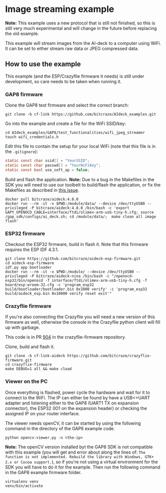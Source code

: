 # Image streaming example

**Note:** This example uses a new protocol that is still not finished, so this is
still very much experimental and will change in the future before replacing the old example.

This example will stream images from the AI-deck to a computer using WiFi. It can be set to
either stream raw data or JPEG compressed data.

## How to use the example

This example (and the ESP/Crazyflie firmware it needs) is still under development, so care needs to
be taken when running it.

### GAP8 firmware

Clone the GAP8 test firmware and select the correct branch:

```text
git clone -b cf-link https://github.com/bitcraze/AIdeck_examples.git
```

Go into the example and create a file for the WiFi SSID/key:
```text
cd AIdeck_examples/GAP8/test_functionalities/wifi_jpeg_streamer
touch wifi_credentials.h
```

Edit this file to contain the setup for your local WiFi (note that this file is in the ```.gitignore```):
```c
static const char ssid[] = "YourSSID";
static const char passwd[] = "YourWiFiKey";
static const bool use_soft_ap = false;
```

Build and flash the application. **Note:** Due to a bug in the Makefiles in the SDK you will need to use
our toolbelt to build/flash the application, or fix the Makefiles as described in [this issue](https://github.com/GreenWaves-Technologies/gap_sdk/issues/266).

```text
docker pull bitcraze/aideck:4.8.0
docker run --rm -it -v $PWD:/module/data/ --device /dev/ttyUSB0 --privileged -P bitcraze/aideck:4.8.0 /bin/bash -c 'export GAPY_OPENOCD_CABLE=interface/ftdi/olimex-arm-usb-tiny-h.cfg; source /gap_sdk/configs/ai_deck.sh; cd /module/data/;  make clean all image flash'
```

### ESP32 firmware

Checkout the ESP32 firmware, build in flash it. Note that this firmware requires the ESP IDF 4.3.1.

```text
git clone https://github.com/bitcraze/aideck-esp-firmware.git
cd aideck-esp-firmware
idf.py app bootloader
docker run --rm -it -v $PWD:/module/ --device /dev/ttyUSB0 --privileged -P bitcraze/aideck-nina /bin/bash -c "/openocd-esp32/bin/openocd -f interface/ftdi/olimex-arm-usb-tiny-h.cfg -f board/esp-wroom-32.cfg -c 'program_esp32 build/bootloader/bootloader.bin 0x1000 verify' -c 'program_esp32 build/aideck_esp.bin 0x10000 verify reset exit'"
```

### Crazyflie firmware

If you're also connecting the Crazyflie you will need a new version of this firmware as well, otherwise the console
in the Crazyflie python client will fill up with garbage.

This code is in PR [904](https://github.com/bitcraze/crazyflie-firmware/pull/904) in the crazyflie-firmware repository.

Clone, build and flash it.

```text
git clone -b cf-link-aideck https://github.com/bitcraze/crazyflie-firmware.git
cd crazyflie-firmware
make DEBUG=1 all && make cload
```

### Viewer on the PC

Once everything is flashed, power cycle the hardware and wait for it to connect to the WiFi. The IP
can either be found by have a USB<>UART adapter and listening either to the GAP8 (UART1 TX on expansion connector),
the ESP32 (IO1 on the expansion header) or checking the assigned IP on your router interface.

The viewer needs openCV, it can be started by using the following command in the directory of the GAP8 example
code.

```text
python opencv-viewer.py -n <the-ip>
```

**Note:** The openCV version installed byt the GAP8 SDK is not compatible with this example (you will get and error
about along the lines of: ```The function is not implemented. Rebuild the library with Windows, GTK+ 2.x or Cocoa support.```), so if you're
not using a virtual environment for the SDK you will have to do it for the example. Then run the following command
in the GAP8 example firmware folder.

```text
virtualenv venv
venv/bin/activate
```
